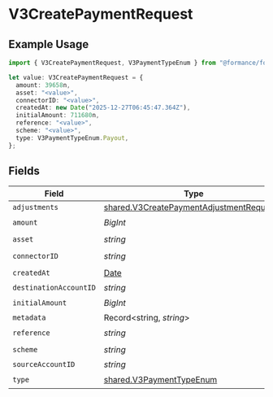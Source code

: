 # V3CreatePaymentRequest

## Example Usage

```typescript
import { V3CreatePaymentRequest, V3PaymentTypeEnum } from "@formance/formance-sdk/sdk/models/shared";

let value: V3CreatePaymentRequest = {
  amount: 39658n,
  asset: "<value>",
  connectorID: "<value>",
  createdAt: new Date("2025-12-27T06:45:47.364Z"),
  initialAmount: 711680n,
  reference: "<value>",
  scheme: "<value>",
  type: V3PaymentTypeEnum.Payout,
};
```

## Fields

| Field                                                                                                       | Type                                                                                                        | Required                                                                                                    | Description                                                                                                 |
| ----------------------------------------------------------------------------------------------------------- | ----------------------------------------------------------------------------------------------------------- | ----------------------------------------------------------------------------------------------------------- | ----------------------------------------------------------------------------------------------------------- |
| `adjustments`                                                                                               | [shared.V3CreatePaymentAdjustmentRequest](../../../sdk/models/shared/v3createpaymentadjustmentrequest.md)[] | :heavy_minus_sign:                                                                                          | N/A                                                                                                         |
| `amount`                                                                                                    | *BigInt*                                                                                                    | :heavy_check_mark:                                                                                          | N/A                                                                                                         |
| `asset`                                                                                                     | *string*                                                                                                    | :heavy_check_mark:                                                                                          | N/A                                                                                                         |
| `connectorID`                                                                                               | *string*                                                                                                    | :heavy_check_mark:                                                                                          | N/A                                                                                                         |
| `createdAt`                                                                                                 | [Date](https://developer.mozilla.org/en-US/docs/Web/JavaScript/Reference/Global_Objects/Date)               | :heavy_check_mark:                                                                                          | N/A                                                                                                         |
| `destinationAccountID`                                                                                      | *string*                                                                                                    | :heavy_minus_sign:                                                                                          | N/A                                                                                                         |
| `initialAmount`                                                                                             | *BigInt*                                                                                                    | :heavy_check_mark:                                                                                          | N/A                                                                                                         |
| `metadata`                                                                                                  | Record<string, *string*>                                                                                    | :heavy_minus_sign:                                                                                          | N/A                                                                                                         |
| `reference`                                                                                                 | *string*                                                                                                    | :heavy_check_mark:                                                                                          | N/A                                                                                                         |
| `scheme`                                                                                                    | *string*                                                                                                    | :heavy_check_mark:                                                                                          | N/A                                                                                                         |
| `sourceAccountID`                                                                                           | *string*                                                                                                    | :heavy_minus_sign:                                                                                          | N/A                                                                                                         |
| `type`                                                                                                      | [shared.V3PaymentTypeEnum](../../../sdk/models/shared/v3paymenttypeenum.md)                                 | :heavy_check_mark:                                                                                          | N/A                                                                                                         |